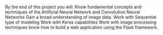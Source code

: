 By the end of this project you will:
Know fundamental concepts and techniques of the Artificial Neural Network and Convolution Neural Networks
Gain a broad understanding of image data.
Work with Sequential type of modeling
Work with Keras capabilities
Work with image processing techniques
know how to build a web application using the Flask framework.
